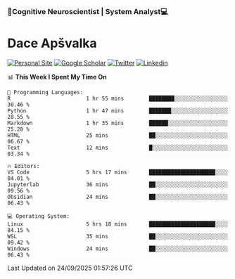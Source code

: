 ### 🧠Cognitive Neuroscientist | System Analyst💻
# Dace Apšvalka

[![Personal Site](https://img.shields.io/badge/website-teal?style=for-the-badge&logo=About.me&logoColor=white)](https://dcdace.net/)
[![Google Scholar](https://img.shields.io/badge/Scholar-yellow?style=for-the-badge&logo=googlescholar&logoColor=ffffff)](https://scholar.google.com/citations?hl=en&user=W8q0HBkAAAAJ&view_op=list_works&sortby=pubdate)
[![Twitter](https://img.shields.io/badge/Twitter-1DA1F2?logo=twitter&logoColor=white&style=for-the-badge)](https://twitter.com/dcdace)
[![Linkedin](https://img.shields.io/badge/linkedin-0077B5?logo=linkedin&logoColor=white&style=for-the-badge)](https://www.linkedin.com/in/dace-apsvalka/)

<!--
[![Dace's wakatime stats](https://github-readme-stats.vercel.app/api/wakatime?username=dcdace&theme=react&layout=compact&custom_title=Coding+past+7+days&v=2)](https://github.com/dcdace/dcdace)


[![github](https://img.shields.io/github/followers/dcdace?logo=github&style=plastic)](https://github.com/dcdace?tab=followers "GitHub followers")
[![wakatime](https://wakatime.com/badge/user/6e7556d3-b1db-4eef-a7e8-9bad735fc27e.svg?style=plastic?v=2)](https://wakatime.com/@6e7556d3-b1db-4eef-a7e8-9bad735fc27e "Total time coded since Feb 28 2022")

[![twitter](https://img.shields.io/twitter/follow/dcdace?label=followers&logo=twitter&color=%23007ec6&style=plastic)](https://twitter.com/dcdace "Twitter followers")

[![Dace's languages](https://github-readme-stats-one-nu-13.vercel.app/api/top-langs/?username=dcdace&langs_count=10&theme=nord&layout=compact)](https://github.com/anuraghazra/github-readme-stats) 
[![Dace's GitHub stats](https://github-readme-stats-one-nu-13.vercel.app/api?username=dcdace&theme=dracula&hide=prs,issues&count_private=true&show_icons=true&hide_rank=true&include_all_commits=true&hide_title=false&custom_title=GitHub+Stats)](https://github.com/anuraghazra/github-readme-stats)
-->

<!--START_SECTION:waka-->
📊 **This Week I Spent My Time On** 

```text
💬 Programming Languages: 
R                        1 hr 55 mins        ████████░░░░░░░░░░░░░░░░░   30.46 % 
Python                   1 hr 47 mins        ███████░░░░░░░░░░░░░░░░░░   28.55 % 
Markdown                 1 hr 35 mins        ██████░░░░░░░░░░░░░░░░░░░   25.28 % 
HTML                     25 mins             ██░░░░░░░░░░░░░░░░░░░░░░░   06.67 % 
Text                     12 mins             █░░░░░░░░░░░░░░░░░░░░░░░░   03.34 % 

🔥 Editors: 
VS Code                  5 hrs 17 mins       █████████████████████░░░░   84.01 % 
Jupyterlab               36 mins             ██░░░░░░░░░░░░░░░░░░░░░░░   09.56 % 
Obsidian                 24 mins             ██░░░░░░░░░░░░░░░░░░░░░░░   06.43 % 

💻 Operating System: 
Linux                    5 hrs 18 mins       █████████████████████░░░░   84.15 % 
WSL                      35 mins             ██░░░░░░░░░░░░░░░░░░░░░░░   09.42 % 
Windows                  24 mins             ██░░░░░░░░░░░░░░░░░░░░░░░   06.43 % 
```


 Last Updated on 24/09/2025 01:57:26 UTC
<!--END_SECTION:waka-->

